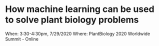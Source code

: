 # How machine learning can be used to solve plant biology problems

When: 3:30-4:30pm, 7/29/2020
Where: PlantBiology 2020 Worldwide Summit - Online



